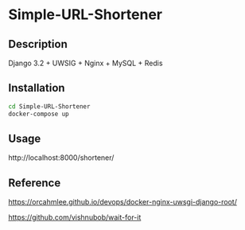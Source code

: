 # Simple-URL-Shortener

## Description
Django 3.2 + UWSIG + Nginx + MySQL + Redis

## Installation

```sh
cd Simple-URL-Shortener
docker-compose up 
```

## Usage
http://localhost:8000/shortener/

## Reference
https://orcahmlee.github.io/devops/docker-nginx-uwsgi-django-root/

https://github.com/vishnubob/wait-for-it